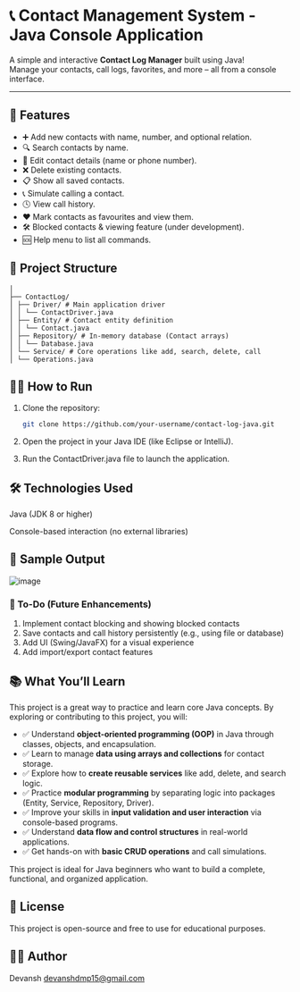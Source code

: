 # 📞 Contact Management System - Java Console Application

A simple and interactive **Contact Log Manager** built using Java!  
Manage your contacts, call logs, favorites, and more – all from a console interface.

---

## 🚀 Features

- ➕ Add new contacts with name, number, and optional relation.
- 🔍 Search contacts by name.
- 📝 Edit contact details (name or phone number).
- ❌ Delete existing contacts.
- 📋 Show all saved contacts.
- 📞 Simulate calling a contact.
- 🕓 View call history.
- ❤️ Mark contacts as favourites and view them.
- 🛠 Blocked contacts & viewing feature (under development).
- 🆘 Help menu to list all commands.


## 📂 Project Structure
```pgsql
│
├── ContactLog/
│ ├── Driver/ # Main application driver
│ │ └── ContactDriver.java
│ ├── Entity/ # Contact entity definition
│ │ └── Contact.java
│ ├── Repository/ # In-memory database (Contact arrays)
│ │ └── Database.java
│ └── Service/ # Core operations like add, search, delete, call
│ └── Operations.java
```

## 🧑‍💻 How to Run

1. Clone the repository:
   ```bash
   git clone https://github.com/your-username/contact-log-java.git
   
2. Open the project in your Java IDE (like Eclipse or IntelliJ).

3. Run the ContactDriver.java file to launch the application.

## 🛠 Technologies Used
Java (JDK 8 or higher)

Console-based interaction (no external libraries)

## 📸 Sample Output

![image](https://github.com/user-attachments/assets/4bdb82c6-221f-4b46-8ecd-f354cfcb6f99)

### 🔧 To-Do (Future Enhancements)
1. Implement contact blocking and showing blocked contacts
2. Save contacts and call history persistently (e.g., using file or database)
3. Add UI (Swing/JavaFX) for a visual experience
4. Add import/export contact features

## 📚 What You’ll Learn

This project is a great way to practice and learn core Java concepts. By exploring or contributing to this project, you will:

- ✅ Understand **object-oriented programming (OOP)** in Java through classes, objects, and encapsulation.
- ✅ Learn to manage **data using arrays and collections** for contact storage.
- ✅ Explore how to **create reusable services** like add, delete, and search logic.
- ✅ Practice **modular programming** by separating logic into packages (Entity, Service, Repository, Driver).
- ✅ Improve your skills in **input validation and user interaction** via console-based programs.
- ✅ Understand **data flow and control structures** in real-world applications.
- ✅ Get hands-on with **basic CRUD operations** and call simulations.

This project is ideal for Java beginners who want to build a complete, functional, and organized application.



## 📜 License
This project is open-source and free to use for educational purposes.

## 👨‍🎓 Author
Devansh
devanshdmp15@gmail.com

